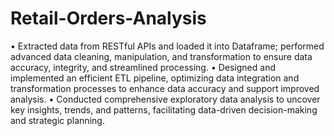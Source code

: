 # Retail-Orders-Analysis

• Extracted data from RESTful APIs and loaded it into Dataframe; performed advanced data cleaning, manipulation, and
transformation to ensure data accuracy, integrity, and streamlined processing.
• Designed and implemented an efficient ETL pipeline, optimizing data integration and transformation processes to
enhance data accuracy and support improved analysis.
• Conducted comprehensive exploratory data analysis to uncover key insights, trends, and patterns, facilitating data-driven
decision-making and strategic planning.
